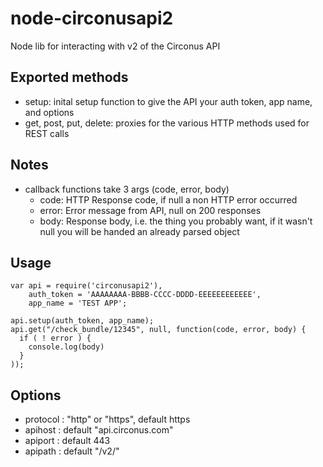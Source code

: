 node-circonusapi2
=================

Node lib for interacting with v2 of the Circonus API

Exported methods
----------------
 * setup:  inital setup function to give the API your auth token, app name, and options
 * get, post, put, delete: proxies for the various HTTP methods used for REST calls
 
Notes
-----
 * callback functions take 3 args (code, error, body)
    * code:   HTTP Response code, if null a non HTTP error occurred
    * error:  Error message from API, null on 200 responses
    * body:   Response body, i.e. the thing you probably want, if it wasn't null you will be handed an already parsed object

Usage
-----
    var api = require('circonusapi2'),
        auth_token = 'AAAAAAAA-BBBB-CCCC-DDDD-EEEEEEEEEEEE',
        app_name = 'TEST APP';

    api.setup(auth_token, app_name);
    api.get("/check_bundle/12345", null, function(code, error, body) {
      if ( ! error ) {
        console.log(body)
      }
    ));

Options
-----
* protocol : "http" or "https", default https
* apihost : default "api.circonus.com"
* apiport : default 443
* apipath : default "/v2/"